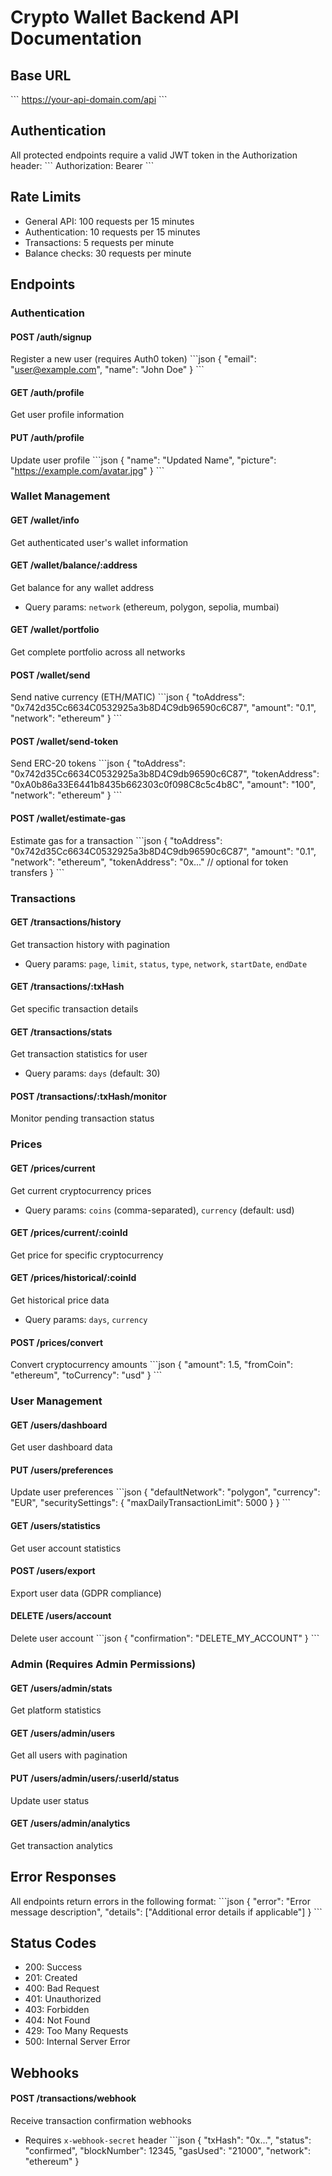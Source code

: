 # Crypto Wallet Backend API Documentation

## Base URL
\`\`\`
https://your-api-domain.com/api
\`\`\`

## Authentication
All protected endpoints require a valid JWT token in the Authorization header:
\`\`\`
Authorization: Bearer <your-jwt-token>
\`\`\`

## Rate Limits
- General API: 100 requests per 15 minutes
- Authentication: 10 requests per 15 minutes
- Transactions: 5 requests per minute
- Balance checks: 30 requests per minute

## Endpoints

### Authentication

#### POST /auth/signup
Register a new user (requires Auth0 token)
\`\`\`json
{
  "email": "user@example.com",
  "name": "John Doe"
}
\`\`\`

#### GET /auth/profile
Get user profile information

#### PUT /auth/profile
Update user profile
\`\`\`json
{
  "name": "Updated Name",
  "picture": "https://example.com/avatar.jpg"
}
\`\`\`

### Wallet Management

#### GET /wallet/info
Get authenticated user's wallet information

#### GET /wallet/balance/:address
Get balance for any wallet address
- Query params: `network` (ethereum, polygon, sepolia, mumbai)

#### GET /wallet/portfolio
Get complete portfolio across all networks

#### POST /wallet/send
Send native currency (ETH/MATIC)
\`\`\`json
{
  "toAddress": "0x742d35Cc6634C0532925a3b8D4C9db96590c6C87",
  "amount": "0.1",
  "network": "ethereum"
}
\`\`\`

#### POST /wallet/send-token
Send ERC-20 tokens
\`\`\`json
{
  "toAddress": "0x742d35Cc6634C0532925a3b8D4C9db96590c6C87",
  "tokenAddress": "0xA0b86a33E6441b8435b662303c0f098C8c5c4b8C",
  "amount": "100",
  "network": "ethereum"
}
\`\`\`

#### POST /wallet/estimate-gas
Estimate gas for a transaction
\`\`\`json
{
  "toAddress": "0x742d35Cc6634C0532925a3b8D4C9db96590c6C87",
  "amount": "0.1",
  "network": "ethereum",
  "tokenAddress": "0x..." // optional for token transfers
}
\`\`\`

### Transactions

#### GET /transactions/history
Get transaction history with pagination
- Query params: `page`, `limit`, `status`, `type`, `network`, `startDate`, `endDate`

#### GET /transactions/:txHash
Get specific transaction details

#### GET /transactions/stats
Get transaction statistics for user
- Query params: `days` (default: 30)

#### POST /transactions/:txHash/monitor
Monitor pending transaction status

### Prices

#### GET /prices/current
Get current cryptocurrency prices
- Query params: `coins` (comma-separated), `currency` (default: usd)

#### GET /prices/current/:coinId
Get price for specific cryptocurrency

#### GET /prices/historical/:coinId
Get historical price data
- Query params: `days`, `currency`

#### POST /prices/convert
Convert cryptocurrency amounts
\`\`\`json
{
  "amount": 1.5,
  "fromCoin": "ethereum",
  "toCurrency": "usd"
}
\`\`\`

### User Management

#### GET /users/dashboard
Get user dashboard data

#### PUT /users/preferences
Update user preferences
\`\`\`json
{
  "defaultNetwork": "polygon",
  "currency": "EUR",
  "securitySettings": {
    "maxDailyTransactionLimit": 5000
  }
}
\`\`\`

#### GET /users/statistics
Get user account statistics

#### POST /users/export
Export user data (GDPR compliance)

#### DELETE /users/account
Delete user account
\`\`\`json
{
  "confirmation": "DELETE_MY_ACCOUNT"
}
\`\`\`

### Admin (Requires Admin Permissions)

#### GET /users/admin/stats
Get platform statistics

#### GET /users/admin/users
Get all users with pagination

#### PUT /users/admin/users/:userId/status
Update user status

#### GET /users/admin/analytics
Get transaction analytics

## Error Responses

All endpoints return errors in the following format:
\`\`\`json
{
  "error": "Error message description",
  "details": ["Additional error details if applicable"]
}
\`\`\`

## Status Codes
- 200: Success
- 201: Created
- 400: Bad Request
- 401: Unauthorized
- 403: Forbidden
- 404: Not Found
- 429: Too Many Requests
- 500: Internal Server Error

## Webhooks

#### POST /transactions/webhook
Receive transaction confirmation webhooks
- Requires `x-webhook-secret` header
\`\`\`json
{
  "txHash": "0x...",
  "status": "confirmed",
  "blockNumber": 12345,
  "gasUsed": "21000",
  "network": "ethereum"
}
